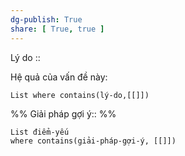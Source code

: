 ```yaml
---
dg-publish: True
share: [ True, true ]
---
```

Lý do :: 

Hệ quả của vấn đề này:
```dataview
List where contains(lý-do,[[]])
```

%%
Giải pháp gợi ý:: 
%%

```dataview
List điểm-yếu
where contains(giải-pháp-gợi-ý, [[]])
```
